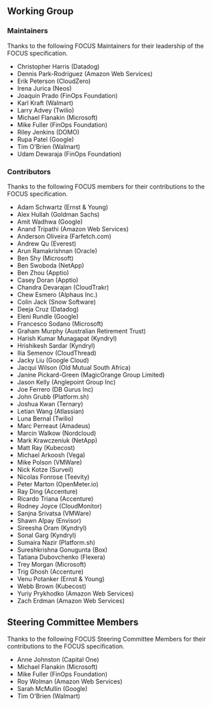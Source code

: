 ## Working Group

### Maintainers

Thanks to the following FOCUS Maintainers for their leadership of the FOCUS specification.

* Christopher Harris (Datadog)
* Dennis Park-Rodriguez (Amazon Web Services)
* Erik Peterson (CloudZero)
* Irena Jurica (Neos)
* Joaquin Prado (FinOps Foundation)
* Karl Kraft (Walmart)
* Larry Advey (Twilio)
* Michael Flanakin (Microsoft)
* Mike Fuller (FinOps Foundation)
* Riley Jenkins (DOMO)
* Rupa Patel (Google)
* Tim O'Brien (Walmart)
* Udam Dewaraja (FinOps Foundation)

### Contributors

Thanks to the following FOCUS members for their contributions to the FOCUS specification.

* Adam Schwartz (Ernst & Young)
* Alex Hullah (Goldman Sachs)
* Amit Wadhwa (Google)
* Anand Tripathi (Amazon Web Services)
* Anderson Oliveira (Farfetch.com)
* Andrew Qu (Everest)
* Arun Ramakrishnan (Oracle)
* Ben Shy (Microsoft)
* Ben Swoboda (NetApp)
* Ben Zhou (Apptio)
* Casey Doran (Apptio)
* Chandra Devarajan (CloudTrakr)
* Chew Esmero (Alphaus Inc.)
* Colin Jack (Snow Software)
* Deeja Cruz (Datadog)
* Eleni Rundle (Google)
* Francesco Sodano (Microsoft)
* Graham Murphy (Australian Retirement Trust)
* Harish Kumar Munagapat (Kyndryl)
* Hrishikesh Sardar (Kyndryl)
* Ilia Semenov (CloudThread)
* Jacky Liu (Google Cloud)
* Jacqui Wilson (Old Mutual South Africa)
* Janine Pickard-Green (MagicOrange Group Limited)
* Jason Kelly (Anglepoint Group Inc)
* Joe Ferrero (DB Gurus Inc)
* John Grubb (Platform.sh)
* Joshua Kwan (Ternary)
* Letian Wang (Atlassian)
* Luna Bernal (Twilio)
* Marc Perreaut (Amadeus)
* Marcin Walkow (Nordcloud)
* Mark Krawczeniuk (NetApp)
* Matt Ray (Kubecost)
* Michael Arkoosh (Vega)
* Mike Polson (VMWare)
* Nick Kotze (Surveil)
* Nicolas Fonrose (Teevity)
* Peter Marton (OpenMeter.io)
* Ray Ding (Accenture)
* Ricardo Triana (Accenture)
* Rodney Joyce (CloudMonitor)
* Sanjna Srivatsa (VMWare)
* Shawn Alpay (Envisor)
* Sireesha Oram (Kyndryl)
* Sonal Garg (Kyndryl)
* Sumaira Nazir (Platform.sh)
* Sureshkrishna Gonugunta (Box)
* Tatiana Dubovchenko (Flexera)
* Trey Morgan (Microsoft)
* Trig Ghosh (Accenture)
* Venu Potanker (Ernst & Young)
* Webb Brown (Kubecost)
* Yuriy Prykhodko (Amazon Web Services)
* Zach Erdman (Amazon Web Services)

## Steering Committee Members

Thanks to the following FOCUS Steering Committee Members for their contributions to the FOCUS specification.

* Anne Johnston (Capital One)
* Michael Flanakin (Microsoft)
* Mike Fuller (FinOps Foundation)
* Roy Wolman (Amazon Web Services)
* Sarah McMullin (Google)
* Tim O'Brien (Walmart)
